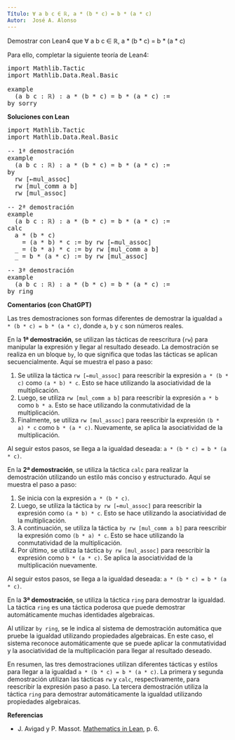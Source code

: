 ```yaml
---
Título: ∀ a b c ∈ ℝ, a * (b * c) = b * (a * c)
Autor:  José A. Alonso
---
```


Demostrar con Lean4 que ∀ a b c ∈ ℝ, a * (b * c) = b * (a * c)

Para ello, completar la siguiente teoría de Lean4:

<pre lang="lean">
import Mathlib.Tactic
import Mathlib.Data.Real.Basic

example
  (a b c : ℝ) : a * (b * c) = b * (a * c) :=
by sorry
</pre>
<!--more-->

<b>Soluciones con Lean</b>

<pre lang="lean">
import Mathlib.Tactic
import Mathlib.Data.Real.Basic

-- 1ª demostración
example
  (a b c : ℝ) : a * (b * c) = b * (a * c) :=
by
  rw [←mul_assoc]
  rw [mul_comm a b]
  rw [mul_assoc]

-- 2ª demostración
example
  (a b c : ℝ) : a * (b * c) = b * (a * c) :=
calc
  a * (b * c)
    = (a * b) * c := by rw [←mul_assoc]
  _ = (b * a) * c := by rw [mul_comm a b]
  _ = b * (a * c) := by rw [mul_assoc]

-- 3ª demostración
example
  (a b c : ℝ) : a * (b * c) = b * (a * c) :=
by ring
</pre>

<b>Comentarios (con ChatGPT)</b>

Las tres demostraciones son formas diferentes de demostrar la igualdad `a * (b * c) = b * (a * c)`, donde `a`, `b` y `c` son números reales.

En la **1ª demostración**, se utilizan las tácticas de reescritura (`rw`) para manipular la expresión y llegar al resultado deseado. La demostración se realiza en un bloque `by`, lo que significa que todas las tácticas se aplican secuencialmente. Aquí se muestra el paso a paso:

1. Se utiliza la táctica `rw [←mul_assoc]` para reescribir la expresión `a * (b * c)` como `(a * b) * c`. Esto se hace utilizando la asociatividad de la multiplicación.
2. Luego, se utiliza `rw [mul_comm a b]` para reescribir la expresión `a * b` como `b * a`. Esto se hace utilizando la conmutatividad de la multiplicación.
3. Finalmente, se utiliza `rw [mul_assoc]` para reescribir la expresión `(b * a) * c` como `b * (a * c)`. Nuevamente, se aplica la asociatividad de la multiplicación.

Al seguir estos pasos, se llega a la igualdad deseada: `a * (b * c) = b * (a * c)`.

En la **2ª demostración**, se utiliza la táctica `calc` para realizar la demostración utilizando un estilo más conciso y estructurado. Aquí se muestra el paso a paso:

1. Se inicia con la expresión `a * (b * c)`.
2. Luego, se utiliza la táctica `by rw [←mul_assoc]` para reescribir la expresión como `(a * b) * c`. Esto se hace utilizando la asociatividad de la multiplicación.
3. A continuación, se utiliza la táctica `by rw [mul_comm a b]` para reescribir la expresión como `(b * a) * c`. Esto se hace utilizando la conmutatividad de la multiplicación.
4. Por último, se utiliza la táctica `by rw [mul_assoc]` para reescribir la expresión como `b * (a * c)`. Se aplica la asociatividad de la multiplicación nuevamente.

Al seguir estos pasos, se llega a la igualdad deseada: `a * (b * c) = b * (a * c)`.

En la **3ª demostración**, se utiliza la táctica `ring` para demostrar la igualdad. La táctica `ring` es una táctica poderosa que puede demostrar automáticamente muchas identidades algebraicas.

Al utilizar `by ring`, se le indica al sistema de demostración automática que pruebe la igualdad utilizando propiedades algebraicas. En este caso, el sistema reconoce automáticamente que se puede aplicar la conmutatividad y la asociatividad de la multiplicación para llegar al resultado deseado.

En resumen, las tres demostraciones utilizan diferentes tácticas y estilos para llegar a la igualdad `a * (b * c) = b * (a * c)`. La primera y segunda demostración utilizan las tácticas `rw` y `calc`, respectivamente, para reescribir la expresión paso a paso. La tercera demostración utiliza la táctica `ring` para demostrar automáticamente la igualdad utilizando propiedades algebraicas.

<b>Referencias</b>

+ J. Avigad y P. Massot. [Mathematics in Lean](https://bit.ly/3U4UjBk), p. 6.
